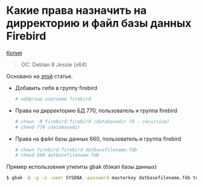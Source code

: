# Какие права назначить на дирректорию и файл базы данных Firebird

[Копия](https://nesterof.com/2017/04/21/install_firebird_on_debian/)

> OC: Debian 8 Jessie (x64)

Основано на [этой](http://www.firebirdfaq.org/faq102/) статье.

* Добавить себя в группу firebird
  ```bash
  # addgroup username firebird
  ```

* Права на дирректорию БД 770, пользователь и группа firebird
  ```bash
  # chown -R firebird:firebird /databasedir (R - recursive)
  # chmod 770 /databasedir
  ```

* Права на файл базы данных 660, пользователь и группа firebird
  ```bash
  # chown firebird:firebird datbasefilename.fdb
  # chmod 660 datbasefilename.fdb
  ```

Пример использовния утилиты gbak (бэкап базы данных)

```bash
$ gbak -b -g -v -user SYSDBA -password masterkey datbasefilename.fdb testbackup.fbk
```